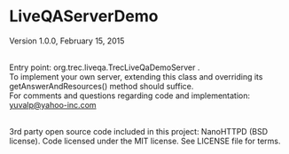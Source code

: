 # LiveQAServerDemo
Version 1.0.0, February 15, 2015<br><br>

Entry point: org.trec.liveqa.TrecLiveQaDemoServer .<br>
To implement your own server, extending this class and overriding its getAnswerAndResources() method should suffice.<br>
For comments and questions regarding code and implementation: yuvalp@yahoo-inc.com<br><br>

3rd party open source code included in this project: NanoHTTPD (BSD license).
Code licensed under the MIT license. See LICENSE file for terms.
